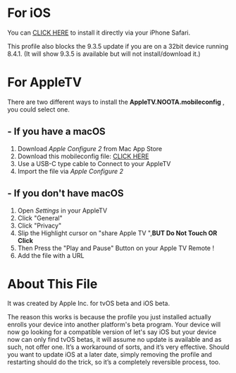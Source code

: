 # For iOS

You can [CLICK HERE](https://raw.githubusercontent.com/Jwhite077/NOOTA/master/tvOS_11_Beta_Profile.mobileconfig) to install it directly via your iPhone Safari.

This profile also blocks the 9.3.5 update if you are on a 32bit device running 8.4.1. 
(It will show 9.3.5 is available but will not install/download it.)

# For AppleTV

There are two different ways to install the **AppleTV.NOOTA.mobileconfig** , you could select one.
## - If you have a macOS
1. Download *Apple Configure 2* from Mac App Store 
2. Download this mobileconfig file: [CLICK HERE](https://raw.githubusercontent.com/Jwhite077/NOOTA/master/iOS_11_Beta_Profile.mobileconfig)
3. Use a USB-C type cable to Connect to your AppleTV
4. Import the file via *Apple Configure 2*

## - If you don't have macOS

1. Open *Settings* in your AppleTV
2. Click "General"
3. Click "Privacy"
4. Slip the Highlight cursor on "share  Apple TV ",**BUT Do Not Touch OR Click**
5. Then Press the "Play and Pause" Button on your Apple TV Remote !
6. Add the file with a URL

# About This File

It was created by Apple Inc. for tvOS beta and iOS beta.

The reason this works is because the profile you just installed actually enrolls your device into another platform's beta program. Your device will now go looking for a compatible version of let's say iOS but your device now can only find tvOS betas, it will assume no update is available and as such, not offer one. It’s a workaround of sorts, and it’s very effective. Should you want to update iOS at a later date, simply removing the profile and restarting should do the trick, so it’s a completely reversible process, too.
